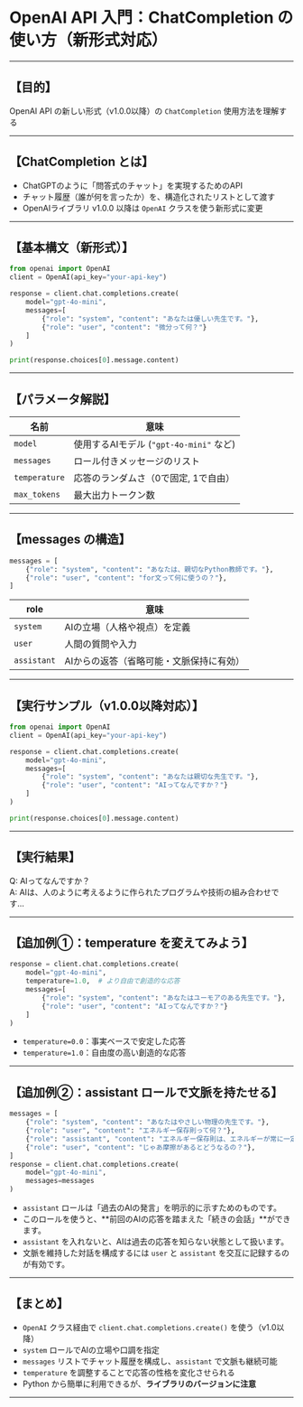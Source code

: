 # OpenAI API 入門：ChatCompletion の使い方（新形式対応）

---

## 【目的】

OpenAI API の新しい形式（v1.0.0以降）の `ChatCompletion` 使用方法を理解する

---

## 【ChatCompletion とは】

- ChatGPTのように「問答式のチャット」を実現するためのAPI
- チャット履歴（誰が何を言ったか）を、構造化されたリストとして渡す
- OpenAIライブラリ v1.0.0 以降は `OpenAI` クラスを使う新形式に変更

---

## 【基本構文（新形式）】

```python
from openai import OpenAI
client = OpenAI(api_key="your-api-key")

response = client.chat.completions.create(
    model="gpt-4o-mini",
    messages=[
        {"role": "system", "content": "あなたは優しい先生です。"},
        {"role": "user", "content": "微分って何？"}
    ]
)

print(response.choices[0].message.content)
```

---

## 【パラメータ解説】

| 名前            | 意味                                |
| ------------- | --------------------------------- |
| `model`       | 使用するAIモデル (`"gpt-4o-mini"` など) |
| `messages`    | ロール付きメッセージのリスト                  |
| `temperature` | 応答のランダムさ（0で固定, 1で自由）              |
| `max_tokens`  | 最大出力トークン数                         |

---

## 【messages の構造】

```python
messages = [
    {"role": "system", "content": "あなたは、親切なPython教師です。"},
    {"role": "user", "content": "for文って何に使うの？"},
]
```

| role        | 意味                    |
| ----------- | --------------------- |
| `system`    | AIの立場（人格や視点）を定義     |
| `user`      | 人間の質問や入力            |
| `assistant` | AIからの返答（省略可能・文脈保持に有効） |

---

## 【実行サンプル（v1.0.0以降対応）】

```python
from openai import OpenAI
client = OpenAI(api_key="your-api-key")

response = client.chat.completions.create(
    model="gpt-4o-mini",
    messages=[
        {"role": "system", "content": "あなたは親切な先生です。"},
        {"role": "user", "content": "AIってなんですか？"}
    ]
)

print(response.choices[0].message.content)
```

---

## 【実行結果】

Q: AIってなんですか？\
A: AIは、人のように考えるように作られたプログラムや技術の組み合わせです...

---

## 【追加例①：temperature を変えてみよう】

```python
response = client.chat.completions.create(
    model="gpt-4o-mini",
    temperature=1.0,  # より自由で創造的な応答
    messages=[
        {"role": "system", "content": "あなたはユーモアのある先生です。"},
        {"role": "user", "content": "AIってなんですか？"}
    ]
)
```

- `temperature=0.0`：事実ベースで安定した応答
- `temperature=1.0`：自由度の高い創造的な応答

---

## 【追加例②：assistant ロールで文脈を持たせる】

```python
messages = [
    {"role": "system", "content": "あなたはやさしい物理の先生です。"},
    {"role": "user", "content": "エネルギー保存則って何？"},
    {"role": "assistant", "content": "エネルギー保存則は、エネルギーが常に一定であるという法則です。"},
    {"role": "user", "content": "じゃあ摩擦があるとどうなるの？"},
]
response = client.chat.completions.create(
    model="gpt-4o-mini",
    messages=messages
)
```

- `assistant` ロールは「過去のAIの発言」を明示的に示すためのものです。
- このロールを使うと、**前回のAIの応答を踏まえた「続きの会話」**ができます。
- `assistant` を入れないと、AIは過去の応答を知らない状態として扱います。
- 文脈を維持した対話を構成するには `user` と `assistant` を交互に記録するのが有効です。

---

## 【まとめ】

- `OpenAI` クラス経由で `client.chat.completions.create()` を使う（v1.0以降）
- `system` ロールでAIの立場や口調を指定
- `messages` リストでチャット履歴を構成し、`assistant` で文脈も継続可能
- `temperature` を調整することで応答の性格を変化させられる
- Python から簡単に利用できるが、**ライブラリのバージョンに注意**

---

